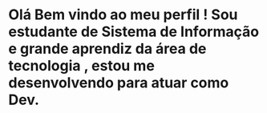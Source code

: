 ## 
# Olá  Bem  vindo ao meu perfil ! Sou estudante de Sistema de Informação e grande aprendiz da área de tecnologia , estou me desenvolvendo para atuar como Dev.
